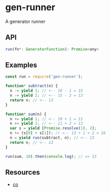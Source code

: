 gen-runner
==========

A generator runner

## API
```js
run(fn*: GeneratorFunction): Promise<any>
```

## Examples
```js
const run = require('gen-runner');

function* subtract(n) {
  n -= yield 1; // <-- 16 - 1 = 15
  n -= yield 2; // <-- 15 - 2 = 13 
  return n; // <-- 13
}

function* sum(n) {
  n += yield 1; // <-- 10 + 1 = 11
  n += yield 2; // <-- 11 + 2 = 13
  var s = yield [Promise.resolve(1), 2];
  n += (s[0] + s[1]); // <-- 13 + 1 + 2 = 16
  n = yield run(subtract, n); // <-- 13
  return n; // <-- 13
}

run(sum, 10).then(console.log); // => 13
```

## Resources
- [co](https://github.com/tj/co)